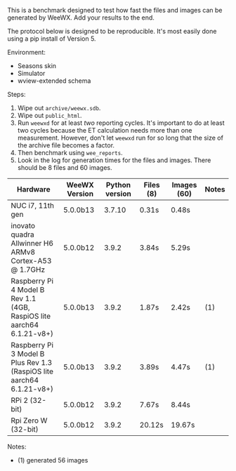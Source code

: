 This is a benchmark designed to test how fast the files and images can be
generated by WeeWX. Add your results to the end.

The protocol below is designed to be reproducible. It's most easily done using
a pip install of Version 5.

Environment:
- Seasons skin
- Simulator
- wview-extended schema

Steps:
1. Wipe out `archive/weewx.sdb`.
2. Wipe out `public_html`.
3. Run `weewxd` for at least *two* reporting cycles. It's important to do at 
   least two cycles because the ET calculation needs more than one measurement. 
   However, don't let `weewxd` run for so long that the size of the archive file 
   becomes a factor.
4. Then benchmark using `wee_reports`.
5. Look in the log for generation times for the files and images. There should
   be 8 files and 60 images.

| Hardware                                                  | WeeWX Version | Python version | Files (8) | Images (60) | Notes |
|-----------------------------------------------------------|---------------|----------------|-----------|-------------|-------|
| NUC i7, 11th gen                                          | 5.0.0b13      | 3.7.10         | 0.31s     | 0.48s       |       |
| inovato quadra Allwinner H6<br/>ARMv8 Cortex-A53 @ 1.7GHz | 5.0.0b12      | 3.9.2          | 3.84s     | 5.29s       |       |
| Raspberry Pi 4 Model B Rev 1.1 <br>(4GB, RaspiOS lite aarch64 6.1.21-v8+)          | 5.0.0b13      | 3.9.2          | 1.87s     | 2.42s       |  (1)  |
| Raspberry Pi 3 Model B Plus Rev 1.3 <br>(RaspiOS lite aarch64 6.1.21-v8+)              | 5.0.0b13      | 3.9.2          | 3.89s     | 4.47s       |  (1)  |
| RPi 2 (32-bit)                                            | 5.0.0b12      | 3.9.2          | 7.67s     | 8.44s       |       |
| Rpi Zero W (32-bit)                                       | 5.0.0b12      | 3.9.2          | 20.12s    | 19.67s      |       |


Notes:
 * (1) generated 56 images
